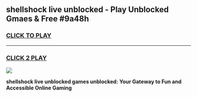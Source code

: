 
## shellshock live unblocked - Play Unblocked Gmaes & Free #9a48h
<h3>
<a href="https://news.freeplayer.one?title=shellshock_live_unblocked&ref=24F">CLICK TO PLAY</a></h3>
<hr>

<h3>
<a href="https://news.freeplayer.one?title=shellshock_live_unblocked&ref=24F">CLICK 2 PLAY</a>
  
</h3>

<a href="https://news.freeplayer.one?title=shellshock_live_unblocked&ref=24F/"><img src="https://clearcache.store/games.png"></a>


**shellshock live unblocked games unblocked: Your Gateway to Fun and Accessible Online Gaming**
